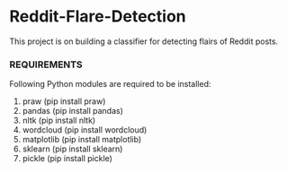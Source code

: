 # Reddit-Flare-Detection
This project is on building a classifier for detecting flairs of Reddit posts.

### REQUIREMENTS
Following Python modules are required to be installed:

1. praw (pip install praw)
2. pandas (pip install pandas)
3. nltk (pip install nltk)
4. wordcloud (pip install wordcloud)
5. matplotlib (pip install matplotlib)
6. sklearn (pip install sklearn)
7. pickle (pip install pickle)

